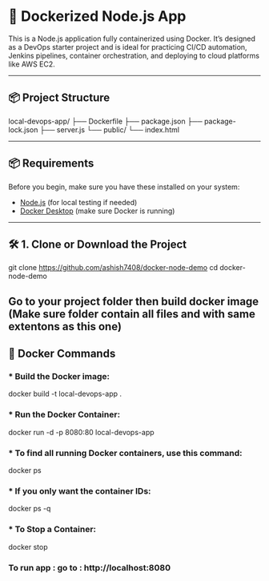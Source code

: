 # 🚀 Dockerized Node.js App
This is a Node.js application fully containerized using Docker. It’s designed as a DevOps starter project and is ideal for practicing CI/CD automation, Jenkins pipelines, container orchestration, and deploying to cloud platforms like AWS EC2.

---

## 📦 Project Structure
local-devops-app/
├── Dockerfile
├── package.json
├── package-lock.json
├── server.js
└── public/
    └── index.html

---

## 📦 Requirements

Before you begin, make sure you have these installed on your system:

- [Node.js](https://nodejs.org/) (for local testing if needed)
- [Docker Desktop](https://www.docker.com/products/docker-desktop) (make sure Docker is running)

---

## 🛠 1. Clone or Download the Project

git clone https://github.com/ashish7408/docker-node-demo
cd docker-node-demo
## Go to your project folder then build docker image (Make sure folder contain all files and with same extentons as this one)
## 🐳 Docker Commands

### * Build the Docker image:
docker build -t local-devops-app .

### * Run the Docker Container:
docker run -d -p 8080:80 local-devops-app

### * To find all running Docker containers, use this command:
docker ps

### * If you only want the container IDs:
docker ps -q

### * To Stop a Container:
docker stop <container id>

### To run app : go to : http://localhost:8080






